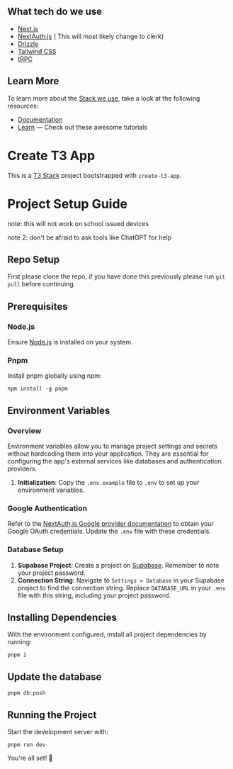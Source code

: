 ## What tech do we use

- [Next.js](https://nextjs.org)
- [NextAuth.js](https://next-auth.js.org) ( This will most likely change to clerk)
- [Drizzle](https://orm.drizzle.team)
- [Tailwind CSS](https://tailwindcss.com)
- [tRPC](https://trpc.io)

## Learn More

To learn more about the [Stack we use](https://create.t3.gg/), take a look at the following resources:

- [Documentation](https://create.t3.gg/)
- [Learn](https://create.t3.gg/en/faq#what-learning-resources-are-currently-available) — Check out these awesome tutorials

# Create T3 App

This is a [T3 Stack](https://create.t3.gg/) project bootstrapped with `create-t3-app`.

# Project Setup Guide

note: this will not work on school issued devices

note 2: don't be afraid to ask tools like ChatGPT for help

## Repo Setup

First please clone the repo, if you have done this previously please run `git pull` before continuing.

## Prerequisites

### Node.js

Ensure [Node.js](https://nodejs.org/en/learn/getting-started/how-to-install-nodejs#how-to-install-nodejs) is installed on your system.

### Pnpm

Install pnpm globally using npm:
```
npm install -g pnpm
```

## Environment Variables

### Overview

Environment variables allow you to manage project settings and secrets without hardcoding them into your application. They are essential for configuring the app's external services like databases and authentication providers.

1. **Initialization**: Copy the `.env.example` file to `.env` to set up your environment variables.

### Google Authentication

Refer to the [NextAuth.js Google provider documentation](https://next-auth.js.org/providers/google) to obtain your Google OAuth credentials. Update the `.env` file with these credentials.

### Database Setup

1. **Supabase Project**: Create a project on [Supabase](https://supabase.com/). Remember to note your project password.
2. **Connection String**: Navigate to `Settings > Database` in your Supabase project to find the connection string. Replace `DATABASE_URL` in your `.env` file with this string, including your project password.

## Installing Dependencies

With the environment configured, install all project dependencies by running:
```
pnpm i
```

## Update the database

```
pnpm db:push
```

## Running the Project

Start the development server with:
```
pnpm run dev
```

You're all set! 🥳 

